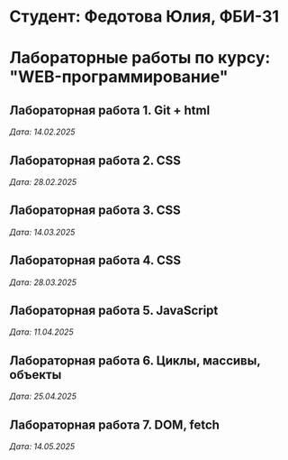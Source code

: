 # Студент: Федотова Юлия, ФБИ-31

# Лабораторные работы по курсу: "WEB-программирование"

## Лабораторная работа 1. Git + html

*Дата: 14.02.2025*

## Лабораторная работа 2. CSS

*Дата: 28.02.2025*

## Лабораторная работа 3. CSS

*Дата: 14.03.2025*

## Лабораторная работа 4. CSS

*Дата: 28.03.2025*

## Лабораторная работа 5. JavaScript

*Дата: 11.04.2025*

## Лабораторная работа 6. Циклы, массивы, объекты

*Дата: 25.04.2025*

## Лабораторная работа 7. DOM, fetch

*Дата: 14.05.2025*
